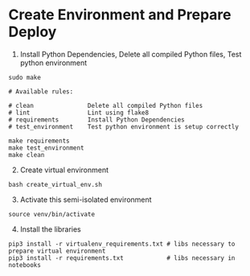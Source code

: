 # Create Environment and Prepare Deploy

1. Install Python Dependencies, Delete all compiled Python files, Test python environment

```shell script
sudo make

# Available rules:

# clean               Delete all compiled Python files
# lint                Lint using flake8
# requirements        Install Python Dependencies
# test_environment    Test python environment is setup correctly
```

```shell script
make requirements
make test_environment
make clean
```

2. Create virtual environment

```shell script
bash create_virtual_env.sh
```

3. Activate this semi-isolated environment

```shell script
source venv/bin/activate
```

4. Install the libraries

```shell script
pip3 install -r virtualenv_requirements.txt # libs necessary to prepare virtual environment
pip3 install -r requirements.txt            # libs necessary in notebooks
```
